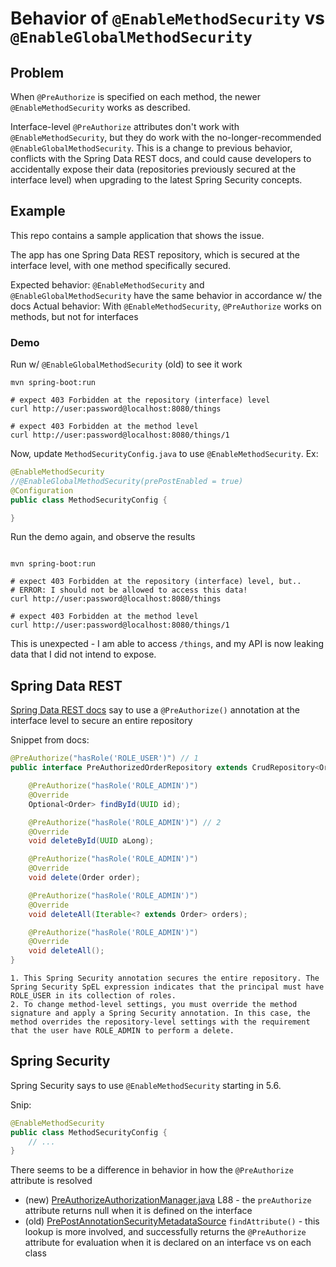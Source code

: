# Behavior of `@EnableMethodSecurity` vs `@EnableGlobalMethodSecurity`


## Problem


When `@PreAuthorize` is specified on each method, the newer `@EnableMethodSecurity` works as described.

Interface-level `@PreAuthorize` attributes don't work with `@EnableMethodSecurity`, but they do work with the no-longer-recommended `@EnableGlobalMethodSecurity`. This is a change to previous behavior, conflicts with the Spring Data REST docs, and could cause developers to accidentally expose their data (repositories previously secured at the interface level) when upgrading to the latest Spring Security concepts.

## Example

This repo contains a sample application that shows the issue.

The app has one Spring Data REST repository, which is secured at the interface level, with one method specifically secured.

Expected behavior: `@EnableMethodSecurity` and `@EnableGlobalMethodSecurity` have the same behavior in accordance w/ the docs
Actual behavior: With `@EnableMethodSecurity`, `@PreAuthorize` works on methods, but not for interfaces

### Demo

Run w/ `@EnableGlobalMethodSecurity` (old) to see it work

```shell
mvn spring-boot:run

# expect 403 Forbidden at the repository (interface) level
curl http://user:password@localhost:8080/things

# expect 403 Forbidden at the method level
curl http://user:password@localhost:8080/things/1
```

Now, update `MethodSecurityConfig.java` to use `@EnableMethodSecurity`. Ex:

```java
@EnableMethodSecurity
//@EnableGlobalMethodSecurity(prePostEnabled = true)
@Configuration
public class MethodSecurityConfig {

}

```

Run the demo again, and observe the results

```shell

mvn spring-boot:run

# expect 403 Forbidden at the repository (interface) level, but..
# ERROR: I should not be allowed to access this data!
curl http://user:password@localhost:8080/things

# expect 403 Forbidden at the method level
curl http://user:password@localhost:8080/things/1
```

This is unexpected - I am able to access `/things`, and my API is now leaking data that I did not intend to expose.


## Spring Data REST

[Spring Data REST docs](https://docs.spring.io/spring-data/rest/docs/current/reference/html/#security) say to use a `@PreAuthorize()` annotation at the interface level to secure an entire repository

Snippet from docs:

```java
@PreAuthorize("hasRole('ROLE_USER')") // 1
public interface PreAuthorizedOrderRepository extends CrudRepository<Order, UUID> {

	@PreAuthorize("hasRole('ROLE_ADMIN')")
	@Override
	Optional<Order> findById(UUID id);

	@PreAuthorize("hasRole('ROLE_ADMIN')") // 2
	@Override
	void deleteById(UUID aLong);

	@PreAuthorize("hasRole('ROLE_ADMIN')")
	@Override
	void delete(Order order);

	@PreAuthorize("hasRole('ROLE_ADMIN')")
	@Override
	void deleteAll(Iterable<? extends Order> orders);

	@PreAuthorize("hasRole('ROLE_ADMIN')")
	@Override
	void deleteAll();
}
```

```
1. This Spring Security annotation secures the entire repository. The Spring Security SpEL expression indicates that the principal must have ROLE_USER in its collection of roles.
2. To change method-level settings, you must override the method signature and apply a Spring Security annotation. In this case, the method overrides the repository-level settings with the requirement that the user have ROLE_ADMIN to perform a delete.
```

## Spring Security

Spring Security says to use `@EnableMethodSecurity` starting in 5.6.

Snip:

```java
@EnableMethodSecurity
public class MethodSecurityConfig {
	// ...
}
```

There seems to be a difference in behavior in how the `@PreAuthorize` attribute is resolved

* (new) [PreAuthorizeAuthorizationManager.java](https://github.com/spring-projects/spring-security/blob/48ac100a92ac060a92ac49d7a505bf9ec3643404/core/src/main/java/org/springframework/security/authorization/method/PreAuthorizeAuthorizationManager.java#L88) L88 - the `preAuthorize` attribute returns null when it is defined on the interface
* (old) [PrePostAnnotationSecurityMetadataSource](https://github.com/spring-projects/spring-security/blob/48ac100a92ac060a92ac49d7a505bf9ec3643404/core/src/main/java/org/springframework/security/access/prepost/PrePostAnnotationSecurityMetadataSource.java#L105) `findAttribute()` - this lookup is more involved, and successfully returns the `@PreAuthorize` attribute for evaluation when it is declared on an interface vs on each class
